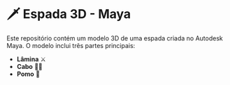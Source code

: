 # 🗡️ Espada 3D - Maya  

Este repositório contém um modelo 3D de uma espada criada no Autodesk Maya. O modelo inclui três partes principais:  

- **Lâmina** ⚔️  
- **Cabo** 🏴‍☠️  
- **Pomo** 🔵  


